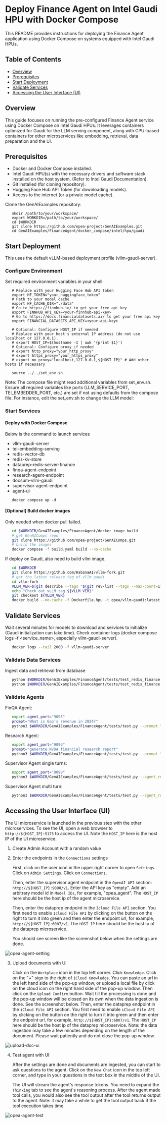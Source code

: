 # Deploy Finance Agent on Intel Gaudi HPU with Docker Compose
This README provides instructions for deploying the Finance Agent application using Docker Compose on systems equipped with Intel Gaudi HPUs.

## Table of Contents

- [Overview](#overview)
- [Prerequisites](#prerequisites)
- [Start Deployment](#start-deployment)
- [Validate Services](#validate-services)
- [Accessing the User Interface (UI)](#accessing-the-user-interface-ui)

## Overview

This guide focuses on running the pre-configured Finance Agent service using Docker Compose on Intel Gaudi HPUs. It leverages containers optimized for Gaudi for the LLM serving component, along with CPU-based containers for other microservices like embedding, retrieval, data preparation and the UI.

## Prerequisites
- Docker and Docker Compose installed.
- Intel Gaudi HPU(s) with the necessary drivers and software stack installed on the host system. (Refer to Intel Gaudi Documentation).
- Git installed (for cloning repository).
- Hugging Face Hub API Token (for downloading models).
- Access to the internet (or a private model cache).

Clone the GenAIExamples repository:

```shell
   mkdir /path/to/your/workspace/
   export WORKDIR=/path/to/your/workspace/
   cd $WORKDIR
   git clone https://github.com/opea-project/GenAIExamples.git
   cd GenAIExamples/FinanceAgent/docker_compose/intel/hpu/gaudi
```

## Start Deployment
This uses the default vLLM-based deployment profile (vllm-gaudi-server).
### Configure Environment
Set required environment variables in your shell:

```shell
   # Replace with your Hugging Face Hub API token
   export HF_TOKEN="your_huggingface_token"
   # Path to your model cache
   export HF_CACHE_DIR="./data"
   # Go to https://finnhub.io/ to get your free api key
   export FINNHUB_API_KEY=<your-finnhub-api-key> 
   # Go to https://docs.financialdatasets.ai/ to get your free api key
   export FINANCIAL_DATASETS_API_KEY=<your-api-key> 

   # Optional: Configure HOST_IP if needed
   # Replace with your host's external IP address (do not use localhost or 127.0.0.1). 
   # export HOST_IP=$(hostname -I | awk '{print $1}')
   # Optional: Configure proxy if needed
   # export http_proxy="your_http_proxy"
   # export https_proxy="your_https_proxy"
   # export no_proxy="localhost,127.0.0.1,${HOST_IP}" # Add other hosts if necessary

   source ../../set_env.sh
```

Note: The compose file might read additional variables from set_env.sh. Ensure all required variables like ports (LLM_SERVICE_PORT, TEI_EMBEDDER_PORT, etc.) are set if not using defaults from the compose file. For instance, edit the set_env.sh to change the LLM model:

### Start Services
#### Deploy with Docker Compose
Below is the command to launch services
   - vllm-gaudi-server
   - tei-embedding-serving
   - redis-vector-db
   - redis-kv-store
   - dataprep-redis-server-finance
   - finqa-agent-endpoint
   - research-agent-endpoint
   - docsum-vllm-gaudi
   - supervisor-agent-endpoint
   - agent-ui


```shell
   docker compose up -d
```

#### [Optional] Build docker images

Only needed when docker pull failed.

```bash
   cd $WORKDIR/GenAIExamples/FinanceAgent/docker_image_build
   # get GenAIComps repo
   git clone https://github.com/opea-project/GenAIComps.git
   # build the images
   docker compose -f build.yaml build --no-cache
```

If deploy on Gaudi, also need to build vllm image.

```bash
   cd $WORKDIR
   git clone https://github.com/HabanaAI/vllm-fork.git
   # get the latest release tag of vllm gaudi
   cd vllm-fork
   VLLM_VER=$(git describe --tags "$(git rev-list --tags --max-count=1)")
   echo "Check out vLLM tag ${VLLM_VER}"
   git checkout ${VLLM_VER}
   docker build --no-cache -f Dockerfile.hpu -t opea/vllm-gaudi:latest --shm-size=128g . --build-arg https_proxy=$https_proxy --build-arg http_proxy=$http_proxy
```


## Validate Services
Wait several minutes for models to download and services to initialize (Gaudi initialization can take time). Check container logs (docker compose logs -f <service_name>, especially vllm-gaudi-server).
```bash
   docker logs --tail 2000 -f vllm-gaudi-server
``` 

### Validate Data Services
Ingest data and retrieval from database

```bash
   python $WORKDIR/GenAIExamples/FinanceAgent/tests/test_redis_finance.py --port 6007 --test_option ingest
   python $WORKDIR/GenAIExamples/FinanceAgent/tests/test_redis_finance.py --port 6007 --test_option get
```

### Validate Agents

FinQA Agent:

```bash
   export agent_port="9095"
   prompt="What is Gap's revenue in 2024?"
   python3 $WORKDIR/GenAIExamples/FinanceAgent/tests/test.py --prompt "$prompt" --agent_role "worker" --ext_port $agent_port
```

Research Agent:

```bash
   export agent_port="9096"
   prompt="generate NVDA financial research report"
   python3 $WORKDIR/GenAIExamples/FinanceAgent/tests/test.py --prompt "$prompt" --agent_role "worker" --ext_port $agent_port --tool_choice "get_current_date" --tool_choice "get_share_performance"
```

Supervisor Agent single turns:

```bash
   export agent_port="9090"
   python3 $WORKDIR/GenAIExamples/FinanceAgent/tests/test.py --agent_role "supervisor" --ext_port $agent_port --stream
```

Supervisor Agent multi turn:

```bash
   python3 $WORKDIR/GenAIExamples/FinanceAgent/tests/test.py --agent_role "supervisor" --ext_port $agent_port --multi-turn --stream
```

## Accessing the User Interface (UI)

The UI microservice is launched in the previous step with the other microservices.
To see the UI, open a web browser to `http://${HOST_IP}:5175` to access the UI. Note the `HOST_IP` here is the host IP of the UI microservice.

1. Create Admin Account with a random value

2. Enter the endpoints in the `Connections` settings

   First, click on the user icon in the upper right corner to open `Settings`. Click on `Admin Settings`. Click on `Connections`.

   Then, enter the supervisor agent endpoint in the `OpenAI API` section: `http://${HOST_IP}:9090/v1`. Enter the API key as "empty". Add an arbitrary model id in `Model IDs`, for example, "opea_agent". The `HOST_IP` here should be the host ip of the agent microservice.

   Then, enter the dataprep endpoint in the `Icloud File API` section. You first need to enable `Icloud File API` by clicking on the button on the right to turn it into green and then enter the endpoint url, for example, `http://${HOST_IP}:6007/v1`. The `HOST_IP` here should be the host ip of the dataprep microservice.

   You should see screen like the screenshot below when the settings are done.

![opea-agent-setting](../../../../assets/ui_connections_settings.png)

3. Upload documents with UI

   Click on the `Workplace` icon in the top left corner. Click `Knowledge`. Click on the "+" sign to the right of `iCloud Knowledge`. You can paste an url in the left hand side of the pop-up window, or upload a local file by click on the cloud icon on the right hand side of the pop-up window. Then click on the `Upload Confirm` button. Wait till the processing is done and the pop-up window will be closed on its own when the data ingestion is done. See the screenshot below.
   Then, enter the dataprep endpoint in the `iCloud File API` section. You first need to enable `iCloud File API` by clicking on the button on the right to turn it into green and then enter the endpoint url, for example, `http://${HOST_IP}:6007/v1`. The `HOST_IP` here should be the host ip of the dataprep microservice.
   Note: the data ingestion may take a few minutes depending on the length of the document. Please wait patiently and do not close the pop-up window.

![upload-doc-ui](../../../../assets/upload_doc_ui.png)

4. Test agent with UI

   After the settings are done and documents are ingested, you can start to ask questions to the agent. Click on the `New Chat` icon in the top left corner, and type in your questions in the text box in the middle of the UI.

   The UI will stream the agent's response tokens. You need to expand the `Thinking` tab to see the agent's reasoning process. After the agent made tool calls, you would also see the tool output after the tool returns output to the agent. Note: it may take a while to get the tool output back if the tool execution takes time.

![opea-agent-test](../../../../assets/opea-agent-test.png)
